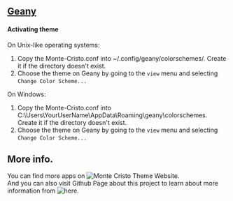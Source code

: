 ## [Geany](https://www.geany.org/)

#### Activating theme

On Unix-like operating systems:  

1. Copy the Monte-Cristo.conf into ~/.config/geany/colorschemes/. Create it if the directory doesn't exist.  
2. Choose the theme on Geany by going to the `view` menu and selecting `Change Color Scheme...`

On Windows:  

1. Copy the Monte-Cristo.conf into C:\Users\YourUserName\AppData\Roaming\geany\colorschemes. Create it if the directory doesn't exist.  
2. Choose the theme on Geany by going to the `view` menu and selecting `Change Color Scheme...`

## More info.

You can find more apps on ![Monte Cristo Theme Website](https://johndoe0153.github.io/monte-cristo-website/).  
And you can also visit Github Page about this project to learn about more information from ![here](https://github.com/Johndoe0153/monte-cristo-theme).